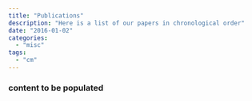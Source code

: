 ```yaml
---
title: "Publications"
description: "Here is a list of our papers in chronological order"
date: "2016-01-02"
categories:
  - "misc"
tags:
  - "cm"
---
```


### content to be populated